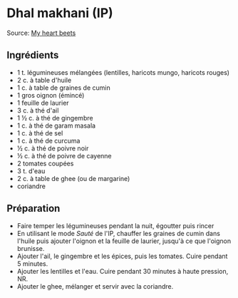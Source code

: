# Dhal makhani (IP)
Source: [My heart beets](https://myheartbeets.com/instant-pot-dal-makhani)
 
## Ingrédients
* 1 t. légumineuses mélangées (lentilles, haricots mungo, haricots rouges)
* 2 c. à table d'huile
* 1 c. à table de graines de cumin
* 1 gros oignon (émincé)
* 1 feuille de laurier
* 3 c. à thé d'ail
* 1 ½ c. à thé de gingembre
* 1 c. à thé de garam masala
* 1 c. à thé de sel
* 1 c. à thé de curcuma
* ½ c. à thé de poivre noir
* ½ c. à thé de poivre de cayenne
* 2 tomates coupées
* 3 t. d'eau
* 2 c. à table de ghee (ou de margarine)
* coriandre

## Préparation
* Faire temper les légumineuses pendant la nuit, égoutter puis rincer
* En utilisant le mode *Sauté* de l'IP, chauffer les graines de cumin dans l'huile puis ajouter l'oignon et la feuille de laurier, jusqu'à ce que l'oignon brunisse.
* Ajouter l'ail, le gingembre et les épices, puis les tomates. Cuire pendant 5 minutes.
* Ajouter les lentilles et l'eau. Cuire pendant 30 minutes à haute pression, NR.
* Ajouter le ghee, mélanger et servir avec la coriandre.

